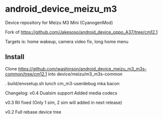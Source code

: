 # android_device_meizu_m3
Device repository for Meizu M3 Mini (CyanogenMod)

Fork of https://github.com/Jakesoso/android_device_oppo_A37/tree/cm12.1

Targets is: home wakeup, camera video fix, long home menu

Install
-----------
Clone https://github.com/washinson/android_device_meizu_m3_m3s-common/tree/cm12.1 into device/meizu/m3_m3s-common

. build/envsetup.sh
lunch cm_m3-userdebug
mka bacon

Changelog:
v0.4
Dualsim support
Added media codecs

v0.3
Ril fixed (Only 1 sim, 2 sim will added in next release)

v0.2
Full rebase device tree
